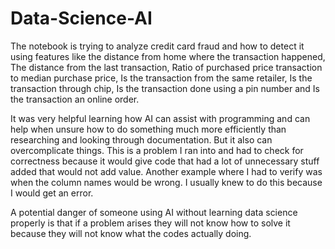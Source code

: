 # Data-Science-AI
  The notebook is trying to analyze credit card fraud and how to detect it using features like the distance from home where the transaction happened, The distance from the last transaction, Ratio of purchased price transaction to median purchase price, Is the transaction from the same retailer,	Is the transaction through chip,	Is the transaction done using a pin number and Is the transaction an online order.
 
  It was very helpful learning how AI can assist with programming and can help when unsure how to do something much more efficiently than researching and looking through documentation. But it also can overcomplicate things. This is a problem I ran into and had to check for correctness because it would give code that had a lot of unnecessary stuff added that would not add value. Another example where I had to verify was when the column names would be wrong. I usually knew to do this because I would get an error. 

  A potential danger of someone using AI without learning data science properly is that if a problem arises they will not know how to solve it because they will not know what the codes actually doing. 
